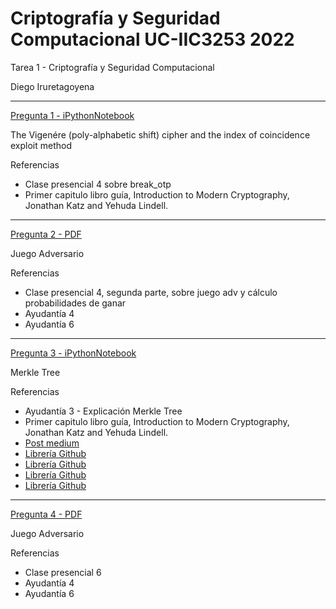 # Criptografía y Seguridad Computacional UC-IIC3253 2022

Tarea 1 - Criptografía y Seguridad Computacional

Diego Iruretagoyena

---

[Pregunta 1 - iPythonNotebook](/Tarea%201/Pregunta%201/pregunta1.ipynb)

The Vigenére (poly-alphabetic shift) cipher and the index of coincidence exploit method

Referencias

- Clase presencial 4 sobre break_otp
- Primer capitulo libro guía, Introduction to Modern Cryptography, Jonathan Katz and Yehuda Lindell.


---

[Pregunta 2 - PDF](/Tarea%201/Pregunta%202/pregunta2.ipynb)

Juego Adversario

Referencias

- Clase presencial 4, segunda parte, sobre juego adv y cálculo probabilidades de ganar
- Ayudantía 4
- Ayudantía 6

---

[Pregunta 3 - iPythonNotebook](/Tarea%201/Pregunta%203/pregunta3.ipynb)

Merkle Tree

Referencias

- Ayudantía 3 - Explicación Merkle Tree
- Primer capitulo libro guía, Introduction to Modern Cryptography, Jonathan Katz and Yehuda Lindell.
- [Post medium](https://onuratakan.medium.com/what-is-the-merkle-tree-with-python-example-cbb4513b8ad0)
- [Librería Github](https://github.com/fmerg/pymerkle/tree/master/pymerkle)
- [Librería Github](https://github.com/droid76/Merkle-Tree/blob/master/buildmtree.py)
- [Librería Github](https://trebaud.github.io/posts/merkle-tree/)
- [Librería Github](https://github.com/fmerg/pymerkle/blob/master/pymerkle/hashing/machine.py)


---

[Pregunta 4 - PDF](/Tarea%201/Pregunta%204/pregunta4.ipynb)

Juego Adversario

Referencias
- Clase presencial 6
- Ayudantía 4
- Ayudantía 6


